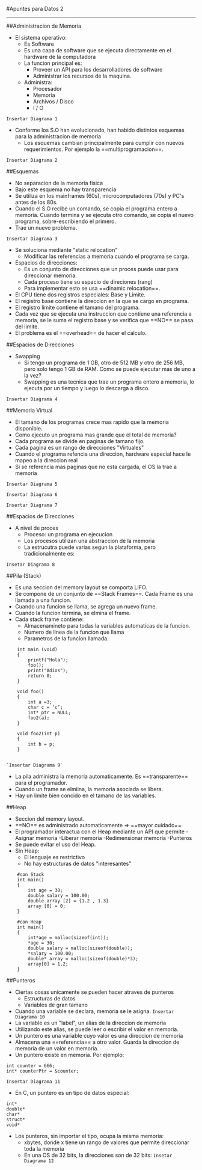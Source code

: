 #Apuntes para Datos 2

---

##Administracion de Memoria
+ El sistema operativo:
	- Es Software
	- Es una capa de software que se ejecuta directamente en el hardware de la computadora
	- La funcion principal es:
		* Proveer un API para los desarrolladores de software
		* Administrar los recursos de la maquina.
	- Administra:
		* Procesador
		* Memoria
		* Archivos / Disco
		* I / O
		
`Insertar Diagrama 1`

+ Conforme los S.O han evolucionado, han habido distintos esquemas para la administracion de memoria
	- Los esquemas cambian principalmente para cumplir con nuevos requerimientos. Por ejemplo la ==multiprogramacion==.

`Insertar Diagrama 2`

##Esquemas

+ No separacion de la memoria fisica
+ Bajo este esquema no hay transparencia
+ Se utiliza en los mainframes (60s), microcomputadores (70s) y PC's antes de los 80s.
+ Cuando el S.O recibe un comando, se copia el programa entero a memoria. Cuando termina y se ejecuta otro comando, se copia el nuevo programa, sobre-escribiendo el primero.
+ Trae un nuevo problema.

`Insertar Diagrama 3`

+ Se soluciona mediante "static relocation"
	- Modificar las referencias a memoria cuando el programa se carga.
+ Espacios de direcciones:
	- Es un conjunto de direcciones que un proces puede usar para direccionar memoria.
	- Cada proceso tiene su espacio de direciones (rang)
	- Para implementar esto se usa ==dinamic relocation==.
+ El CPU tiene dos registros especiales: Base y Limite.
+ El registro base contiene la direccion en la que se cargo en programa.
+ El registro limite contiene el tamano del programa.
+ Cada vez que se ejecuta una instruccion que contiene una referencia a memoria, se le suma el registro base y se verifica que ==NO== se pasa del limite.
+ El problema es el ==overhead== de hacer el calculo.

##Espacios de Direcciones
+ Swapping
	- Si tengo un programa de 1 GB, otro de 512 MB y otro de 256 MB, pero solo tengo 1 GB de RAM. Como se puede ejecutar mas de uno a la vez?
	- Swapping es una tecnica que trae un programa entero a memoria, lo ejecuta por un tiempo y luego lo descarga a disco.
	
`Insertar Diagrama 4`

##Memoria Virtual
+ El tamano de los programas crece mas rapido que la memoria disponible.
+ Como ejecuto un programa mas grande que el total de memoria?
+ Cada programa se divide en paginas de tamano fijo.
+ Cada pagina es un rango de direcciones "Virtuales"
+ Cuando el programa refencia una direccion, hardware especial hace le mapeo a la direccion real
+ Si se referencia mas paginas que no esta cargada, el OS la trae a memoria 

`Insertar Diagrama 5`

`Insertar Diagrama 6`

`Insertar Diagrama 7`

##Espacios de Direcciones
+ A nivel de proces
	- Proceso: un programa en ejecucion
	- Los procesos utilizan una abstraccion de la memoria
	- La estrucutra puede varias segun la plataforma, pero tradicionalmente es:

`Insetar Diagrama 8`
		

##Pila (Stack)

+ Es una seccion del memory layout se comporta LIFO.
+ Se compone de un conjunto de ==Stack Frames==. Cada Frame es una llamada a una funcion.
+ Cuando una funcion se llama, se agrega un nuevo frame.
+ Cuando la funcion termina, se elmina el frame.
+ Cada stack frame contiene:
	- Almacenamineto para todas la variables automaticas de la funcion.
	- Numero de linea de la funcion que llama
	- Parametros de la funcion llamada.
	
```
	int main (void)
	{
		printf("Hola");
		foo();
		print("Adios");
		return 0;
	}
	
	void foo()
	{
		int a =3;
		char c = ‘c’;
		int* ptr = NULL;
		foo2(a);
	}
	
	void foo2(int p)
	{
		int b = p;
	}
	
```
	`Insertar Diagrama 9`
	

	
+ La pila administra la memoria automaticamente. Es ==transparente== para el programador.
+ Cuando un frame se elmiina, la memoria asociada se libera.
+ Hay un limite bien concido en el tamano de las variables.


##Heap

+ Seccion del memory layout.
+ ==NO== es administrado automaticamente => ==mayor cuidado==
+ El programador interactua con el Heap mediante un API que permite
	-Asignar memoria
	-Liberar memoria
	-Redimensionar memoria
	-Punteros
+ Se puede evitar el uso del Heap.
+ Sin Heap:
	- El lenguaje es restrictivo
	- No hay estructuras de datos "interesantes"
	

```
	#con Stack
	int main()
	{
		int age = 30;
		double salary = 100.00;
		double array [2] = {1.2 , 1.3}
		array [0] = 0;
	}
	
	#con Heap
	int main()
	{
		int*age = malloc(sizeof(int));
		*age = 30;
		double salary = malloc(sizeof(double));
		*salary = 100.00;
		double* array = malloc(sizeof(double)*3);
		array[0] = 1.2;
	}
```

##Punteros
+ Ciertas cosas unicamente se pueden hacer atraves de punteros
	- Estructuras de datos
	- Variables de gran tamano
+ Cuando una variable se declara, memoria se le asigna.
	`Insertar Diagrama 10`
+ La variable es un "label", un alias de la direccion de memoria
+ Utilizando este alias, se puede leer o escribir el valor en memoria.
+ Un puntero es una variable cuyo valor es una direccion de memoria
+ Almacena una ==referencia== a otro valor. Guarda la direccion de memoria de un valor en memoria.
+ Un puntero existe en memoria. Por ejemplo:
```
int counter = 666;
int* counterPtr = &counter;
```
`Insertar Diagrama 11`

+ En C, un puntero es un tipo de datos especial:
```
int*
double*
char*
struct*
void*
```
+ Los punteros, sin importar el tipo, ocupa la misma memoria:
	- xbytes, donde x tiene un rango de valores que permite direccionar toda la memoria
	- En una OS de 32 bits, la direcciones son de 32 bits:
	`Insetar Diagrama 12`
